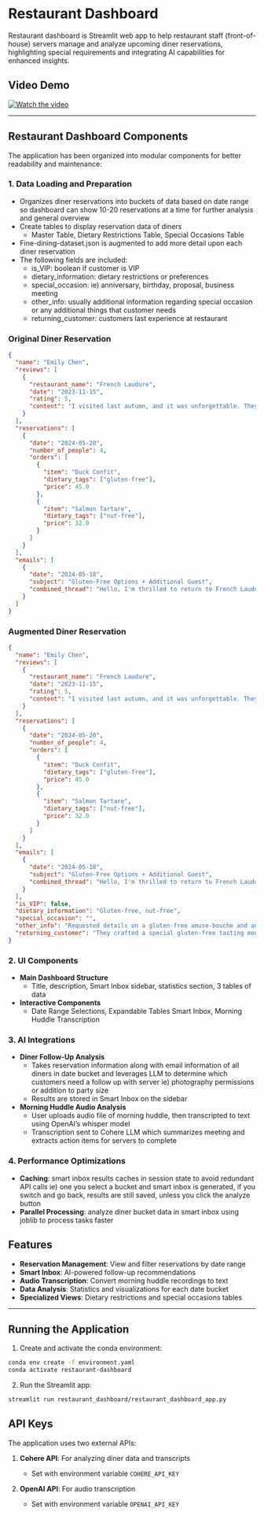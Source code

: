 # Restaurant Dashboard

Restaurant dashboard is Streamlit web app to help restaurant staff (front-of-house) servers manage and analyze upcoming diner reservations, highlighting special requirements and integrating AI capabilities for enhanced insights.

## Video Demo

[![Watch the video](https://img.youtube.com/vi/uQ1ctilWnkk/0.jpg)](https://www.youtube.com/watch?v=uQ1ctliWnkk)

---

## Restaurant Dashboard Components 

The application has been organized into modular components for better readability and maintenance:

### 1. Data Loading and Preparation
- Organizes diner reservations into buckets of data based on date range so dashboard can show 10-20 reservations at a time for further analysis and general overview 
- Create tables to display reservation data of diners 
   -  Master Table, Dietary Restrictions Table, Special Occasions Table
-  Fine-dining-dataset.json is augmented to add more detail upon each diner reservation
- The following fields are included:
   - is_VIP: boolean if customer is VIP 
   - dietary_information: dietary restrictions or preferences 
   - special_occasion: ie) anniversary, birthday, proposal, business meeting 
   - other_info: usually additional information regarding special occasion or any additional things that customer needs 
   - returning_customer: customers last experience at restaurant

### Original Diner Reservation
```json
{
  "name": "Emily Chen",
  "reviews": [
    {
      "restaurant_name": "French Laudure",
      "date": "2023-11-15",
      "rating": 5,
      "content": "I visited last autumn, and it was unforgettable. They crafted a special gluten-free tasting menu for me, and the dessert trolley blew me away. The staff even chatted enthusiastically about a local art exhibit, making the whole experience feel personal."
    }
  ],
  "reservations": [
    {
      "date": "2024-05-20",
      "number_of_people": 4,
      "orders": [
        {
          "item": "Duck Confit",
          "dietary_tags": ["gluten-free"],
          "price": 45.0
        },
        {
          "item": "Salmon Tartare",
          "dietary_tags": ["nut-free"],
          "price": 32.0
        }
      ]
    }
  ],
  "emails": [
    {
      "date": "2024-05-18",
      "subject": "Gluten-Free Options + Additional Guest",
      "combined_thread": "Hello, I'm thrilled to return to French Laudure on May 20th. Since my cousin decided to join us, can we adjust our table for one more person? Also, I'd love details on the gluten-free amuse-bouche if possible. Thanks!"
    }
  ]
}
```

### Augmented Diner Reservation
```json
{
  "name": "Emily Chen",
  "reviews": [
    {
      "restaurant_name": "French Laudure",
      "date": "2023-11-15",
      "rating": 5,
      "content": "I visited last autumn, and it was unforgettable. They crafted a special gluten-free tasting menu for me, and the dessert trolley blew me away. The staff even chatted enthusiastically about a local art exhibit, making the whole experience feel personal."
    }
  ],
  "reservations": [
    {
      "date": "2024-05-20",
      "number_of_people": 4,
      "orders": [
        {
          "item": "Duck Confit",
          "dietary_tags": ["gluten-free"],
          "price": 45.0
        },
        {
          "item": "Salmon Tartare",
          "dietary_tags": ["nut-free"],
          "price": 32.0
        }
      ]
    }
  ],
  "emails": [
    {
      "date": "2024-05-18",
      "subject": "Gluten-Free Options + Additional Guest",
      "combined_thread": "Hello, I'm thrilled to return to French Laudure on May 20th. Since my cousin decided to join us, can we adjust our table for one more person? Also, I'd love details on the gluten-free amuse-bouche if possible. Thanks!"
    }
  ],
  "is_VIP": false,
  "dietary_information": "Gluten-free, nut-free",
  "special_occasion": "",
  "other_info": "Requested details on a gluten-free amuse-bouche and an extra seat for her cousin.",
  "returning_customer": "They crafted a special gluten-free tasting menu and the dessert trolley was amazing; staff made it feel personal."
}
```

### 2. UI Components 
- **Main Dashboard Structure**
   - Title, description, Smart Inbox sidebar, statistics section, 3 tables of data 
- **Interactive Components**
   - Date Range Selections, Expandable Tables Smart Inbox, Morning Huddle Transcription

### 3. AI Integrations 
- **Diner Follow-Up Analysis**
   - Takes reservation information along with email information of all diners in date bucket and leverages LLM to determine which customers need a follow up with server ie) photography permissions or addition to party size
   - Results are stored in Smart Inbox on the sidebar
- **Morning Huddle Audio Analysis**
   - User uploads audio file of morning huddle, then transcripted to text using OpenAI’s whisper model
   - Transcription sent to Cohere LLM which summarizes meeting and extracts action items for servers to complete 

### 4. Performance Optimizations 
- **Caching**: smart inbox results caches in session state to avoid redundant API calls ie) one you select a bucket and smart inbox is generated, if you switch and go back, results are still saved, unless you click the analyze button
- **Parallel Processing**: analyze diner bucket data in smart inbox using joblib to process tasks faster

## Features

- **Reservation Management**: View and filter reservations by date range
- **Smart Inbox**: AI-powered follow-up recommendations
- **Audio Transcription**: Convert morning huddle recordings to text
- **Data Analysis**: Statistics and visualizations for each date bucket
- **Specialized Views**: Dietary restrictions and special occasions tables

---

## Running the Application
1. Create and activate the conda environment:
```bash
conda env create -f environment.yaml
conda activate restaurant-dashboard
```

2. Run the Streamlit app:
```bash
streamlit run restaurant_dashboard/restaurant_dashboard_app.py
```

## API Keys

The application uses two external APIs:

1. **Cohere API**: For analyzing diner data and transcripts
   - Set with environment variable `COHERE_API_KEY`

2. **OpenAI API**: For audio transcription
   - Set with environment variable `OPENAI_API_KEY`
